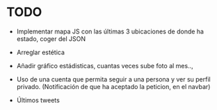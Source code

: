 # TODO

- Implementar mapa JS con las últimas 3 ubicaciones de donde ha estado, coger del JSON
- Arreglar estética
- Añadir gráfico estádisticas, cuantas veces sube foto al mes..,

- Uso de una cuenta que permita seguir a una persona y ver su perfil privado. (Notificación de que ha aceptado la peticion, en el navbar)

- Últimos tweets

